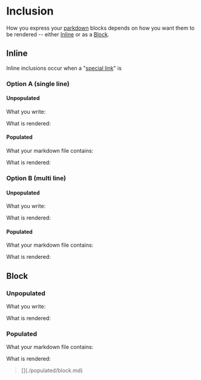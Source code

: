 # Inclusion

How you express your [parkdown]() blocks depends on how you want them to be rendered -- either [Inline](#inline) or as a [Block](#block).

## Inline

Inline inclusions occur when a "[special link]()" is

### Option A (single line)

#### Unpopulated

What you write:

[](./unpopulated/inline.single.md?code)

What is rendered:

> [](./unpopulated/inline.single.md)

#### Populated

What your markdown file contains:

[](./populated/inline.single.md?code)

What is rendered:

> [](./populated/inline.single.md)

### Option B (multi line)

#### Unpopulated

What you write:

[](./unpopulated/inline.multi.md?code)

What is rendered:

> [](./unpopulated/inline.multi.md)

#### Populated

What your markdown file contains:

[](./populated/inline.multi.md?code)

What is rendered:

> [](./populated/inline.multi.md)

## Block

### Unpopulated

What you write:

[](./unpopulated/block.md?code)

What is rendered:

<blockquote>

[](./unpopulated/block.md)

</blockquote>

### Populated

What your markdown file contains:

[](./populated/block.md?code)

What is rendered:

<blockquote>
[](./populated/block.md)
</blockquote>
